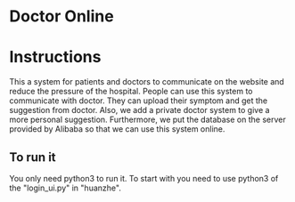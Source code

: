 # Doctor Online

# Instructions

This a system for patients and doctors to communicate on the website and reduce the pressure of the hospital. People can use this system to communicate with doctor. They can upload their symptom and get the suggestion from doctor. Also, we add a private doctor system to give a more personal suggestion. Furthermore, we put the database on the server provided by Alibaba so that we can use this system online.

## To run it

You only need python3 to run it. To start with you need to use python3 of the "login_ui.py" in "huanzhe".
